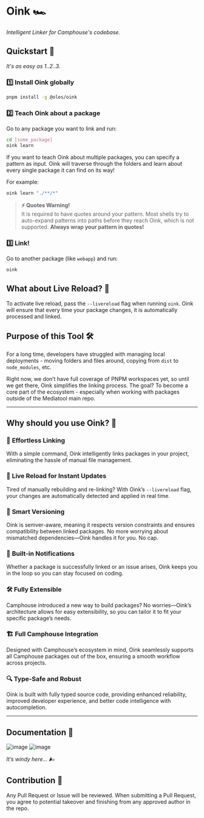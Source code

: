 # Oink 🏎️

_Intelligent Linker for Camphouse's codebase._

## Quickstart 🚀

_It's as easy as 1..2..3._

### 1️⃣ Install Oink globally

```sh
pnpm install -g @oles/oink
```

### 2️⃣ Teach Oink about a package
Go to any package you want to link and run:

```sh
cd [some_package]
oink learn
```

If you want to teach Oink about multiple packages, you can specify a pattern as input. Oink will traverse through the folders and learn about every single package it can find on its way!

For example:

```sh
oink learn "./**/*"
```

> **⚡️ Quotes Warning!**  
> It is required to have quotes around your pattern. Most shells try to auto-expand patterns into paths before they reach Oink, which is not supported. **Always wrap your pattern in quotes!**

### 3️⃣ Link!

Go to another package (like `webapp`) and run:

```sh
oink
```

## What about Live Reload? 🔄
To activate live reload, pass the `--livereload` flag when running `oink`. Oink will ensure that every time your package changes, it is automatically processed and linked.

## Purpose of this Tool 🛠
For a long time, developers have struggled with managing local deployments - moving folders and files around, copying from `dist` to `node_modules`, etc.

Right now, we don’t have full coverage of PNPM workspaces yet, so until we get there, Oink simplifies the linking process. The goal? To become a core part of the ecosystem - especially when working with packages outside of the Mediatool main repo.

----------

## Why should you use Oink? 🤔

### 🚀 **Effortless Linking**
With a simple command, Oink intelligently links packages in your project, eliminating the hassle of manual file management.

### 🔄 **Live Reload for Instant Updates**
Tired of manually rebuilding and re-linking? With Oink’s `--livereload` flag, your changes are automatically detected and applied in real time.

### 🎯 **Smart Versioning**
Oink is semver-aware, meaning it respects version constraints and ensures compatibility between linked packages. No more worrying about mismatched dependencies—Oink handles it for you. No cap.

### 🔔 **Built-in Notifications**
Whether a package is successfully linked or an issue arises, Oink keeps you in the loop so you can stay focused on coding.

### 🛠 **Fully Extensible**
Camphouse introduced a new way to build packages? No worries—Oink’s architecture allows for easy extensibility, so you can tailor it to fit your specific package’s needs.

### 🏗 **Full Camphouse Integration**
Designed with Camphouse’s ecosystem in mind, Oink seamlessly supports all Camphouse packages out of the box, ensuring a smooth workflow across projects.

### 🔍 **Type-Safe and Robust**
Oink is built with fully typed source code, providing enhanced reliability, improved developer experience, and better code intelligence with autocompletion.

----------

## Documentation 📜


![image](https://github.com/user-attachments/assets/c27f592a-eabe-4e2b-ab2c-9f76b2057717)
![image](https://github.com/user-attachments/assets/bdafa600-da9a-489b-b7b2-9f8cfd6bdc7c)


_It’s windy here... 🌬️_

## Contribution 🤝

Any Pull Request or Issue will be reviewed. When submitting a Pull Request, you agree to potential takeover and finishing from any approved author in the repo.
